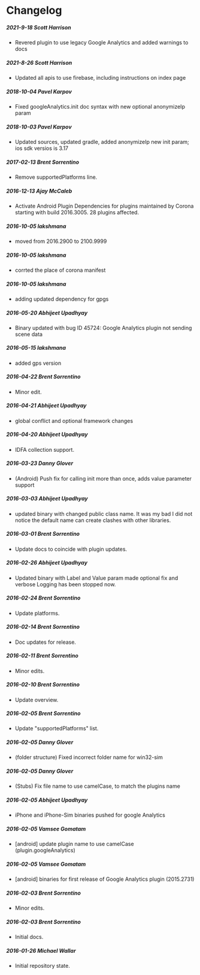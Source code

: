 # Changelog

##### 2021-9-18  Scott Harrison
 * Revered plugin to use legacy Google Analytics and added warnings to docs


##### 2021-8-26  Scott Harrison
 * Updated all apis to use firebase, including instructions on index page

##### 2018-10-04  Pavel Karpov
 * Fixed googleAnalytics.init doc syntax with new optional anonymizeIp param

##### 2018-10-03  Pavel Karpov
 * Updated sources, updated gradle, added anonymizeIp new init param; ios sdk versios is 3.17

##### 2017-02-13  Brent Sorrentino
 * Remove supportedPlatforms line.

##### 2016-12-13  Ajay McCaleb
 * Activate Android Plugin Dependencies for plugins maintained by Corona starting with build 2016.3005. 28 plugins affected.

##### 2016-10-05  lakshmana
 * moved from 2016.2900 to 2100.9999

##### 2016-10-05  lakshmana
 * corrted the place of corona manifest

##### 2016-10-05  lakshmana
 * adding updated dependency for gpgs

##### 2016-05-20  Abhijeet Upadhyay
 * Binary updated with bug ID 45724:
Google Analytics plugin not sending scene data

##### 2016-05-15  lakshmana
 * added gps version

##### 2016-04-22  Brent Sorrentino
 * Minor edit.

##### 2016-04-21  Abhijeet Upadhyay
 * global conflict and optional framework changes

##### 2016-04-20  Abhijeet Upadhyay
 * IDFA collection support.

##### 2016-03-23  Danny Glover
 * (Android) Push fix for calling init more than once, adds value parameter support

##### 2016-03-03  Abhijeet Upadhyay
 * updated binary with changed public  class name. It was my bad I did not notice the default name can create clashes with other libraries.

##### 2016-03-01  Brent Sorrentino
 * Update docs to coincide with plugin updates.

##### 2016-02-26  Abhijeet Upadhyay
 * Updated binary with Label and Value param made optional fix and verbose Logging has been stopped now.

##### 2016-02-24  Brent Sorrentino
 * Update platforms.

##### 2016-02-14  Brent Sorrentino
 * Doc updates for release.

##### 2016-02-11  Brent Sorrentino
 * Minor edits.

##### 2016-02-10  Brent Sorrentino
 * Update overview.

##### 2016-02-05  Brent Sorrentino
 * Update "supportedPlatforms" list.

##### 2016-02-05  Danny Glover
 * (folder structure) Fixed incorrect folder name for win32-sim

##### 2016-02-05  Danny Glover
 * (Stubs) Fix file name to use camelCase, to match the plugins name

##### 2016-02-05  Abhijeet Upadhyay
 * iPhone and iPhone-Sim binaries pushed for google Analytics

##### 2016-02-05  Vamsee Gomatam
 * [android] update plugin name to use camelCase (plugin.googleAnalytics)

##### 2016-02-05  Vamsee Gomatam
 * [android] binaries for first release of Google Analytics plugin (2015.2731)

##### 2016-02-03  Brent Sorrentino
 * Minor edits.

##### 2016-02-03  Brent Sorrentino
 * Initial docs.

##### 2016-01-26  Michael Wallar
 * Initial repository state.

